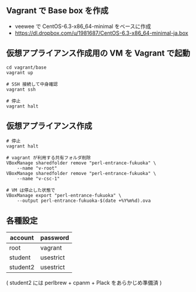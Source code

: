 
Vagrant で Base box を作成
----------
- veewee で CentOS-6.3-x86_64-minimal をベースに作成
- https://dl.dropbox.com/u/1981687/CentOS-6.3-x86_64-minimal-ja.box


仮想アプライアンス作成用の VM を Vagrant で起動
----------

    cd vagrant/base
    vagrant up

    # SSH 接続して中身確認
    vagrant ssh
    
    # 停止
    vagrant halt


仮想アプライアンス作成
---------

    # 停止
    vagrant halt
    
    # vagrant が利用する共有フォルダ削除
    VBoxManage sharedfolder remove "perl-entrance-fukuoka" \
        --name "v-root"
    VBoxManage sharedfolder remove "perl-entrance-fukuoka" \
        --name "v-csc-1"
    
    # VM は停止した状態で
    VBoxManage export "perl-entrance-fukuoka" \
        --output perl-entrance-fukuoka-$(date +%Y%m%d).ova

各種設定
---------

| account  | password  |
|----------|-----------|
|   root   | vagrant   |
| student  | usestrict |
| student2 | usestrict |

( student2 には perlbrew + cpanm + Plack をあらかじめ準備済 )
